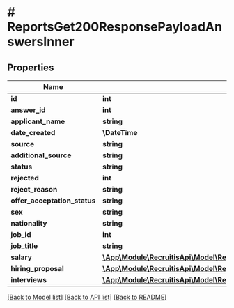 # # ReportsGet200ResponsePayloadAnswersInner

## Properties

Name | Type | Description | Notes
------------ | ------------- | ------------- | -------------
**id** | **int** |  | [optional]
**answer_id** | **int** |  | [optional]
**applicant_name** | **string** |  | [optional]
**date_created** | **\DateTime** |  | [optional]
**source** | **string** |  | [optional]
**additional_source** | **string** |  | [optional]
**status** | **string** |  | [optional]
**rejected** | **int** |  | [optional]
**reject_reason** | **string** |  | [optional]
**offer_acceptation_status** | **string** |  | [optional]
**sex** | **string** |  | [optional]
**nationality** | **string** |  | [optional]
**job_id** | **int** |  | [optional]
**job_title** | **string** |  | [optional]
**salary** | [**\App\Module\RecruitisApi\Model\ReportsGet200ResponsePayloadAnswersInnerSalary**](ReportsGet200ResponsePayloadAnswersInnerSalary.md) |  | [optional]
**hiring_proposal** | [**\App\Module\RecruitisApi\Model\ReportsGet200ResponsePayloadAnswersInnerSalary**](ReportsGet200ResponsePayloadAnswersInnerSalary.md) |  | [optional]
**interviews** | [**\App\Module\RecruitisApi\Model\ReportsGet200ResponsePayloadAnswersInnerInterviewsInner[]**](ReportsGet200ResponsePayloadAnswersInnerInterviewsInner.md) |  | [optional]

[[Back to Model list]](../../README.md#models) [[Back to API list]](../../README.md#endpoints) [[Back to README]](../../README.md)
